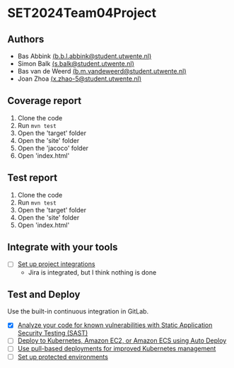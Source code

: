 # SET2024Team04Project

## Authors
- Bas Abbink [(b.b.l.abbink@student.utwente.nl)](b.b.l.abbink@student.utwente.nl)
- Simon Balk [(s.balk@student.utwente.nl)](s.balk@student.utwente.nl)
- Bas van de Weerd [(b.m.vandeweerd@student.utwente.nl)](b.m.vandeweerd@student.utwente.nl)
- Joan Zhoa [(x.zhao-5@student.utwente.nl)](x.zhao-5@student.utwente.nl)

## Coverage report
1. Clone the code 
2. Run `mvn test`
3. Open the 'target' folder 
4. Open the 'site' folder
5. Open the 'jacoco' folder
6. Open 'index.html'

## Test report
1. Clone the code
2. Run `mvn test`
3. Open the 'target' folder
4. Open the 'site' folder
6. Open 'index.html'

## Integrate with your tools

- [ ] [Set up project integrations](https://gitlab.utwente.nl/p4/set2024team04project/-/settings/integrations)
  - Jira is integrated, but I think nothing is done 

## Test and Deploy
Use the built-in continuous integration in GitLab.
- [x] [Analyze your code for known vulnerabilities with Static Application Security Testing (SAST)](https://docs.gitlab.com/ee/user/application_security/sast/)
- [ ] [Deploy to Kubernetes, Amazon EC2, or Amazon ECS using Auto Deploy](https://docs.gitlab.com/ee/topics/autodevops/requirements.html)
- [ ] [Use pull-based deployments for improved Kubernetes management](https://docs.gitlab.com/ee/user/clusters/agent/)
- [ ] [Set up protected environments](https://docs.gitlab.com/ee/ci/environments/protected_environments.html)
